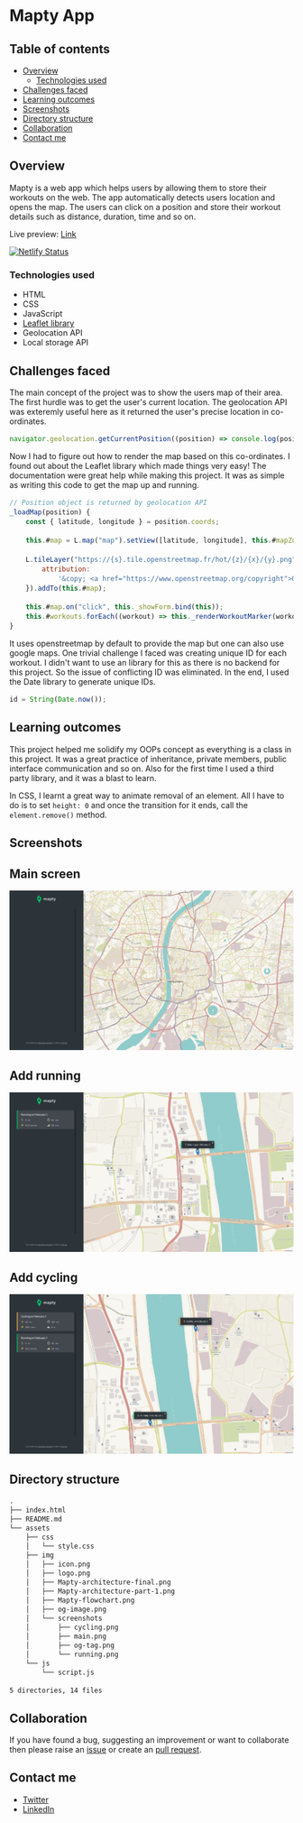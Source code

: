 # Mapty App

## Table of contents

- [Overview](#overview)
  - [Technologies used](#technologies-used)
- [Challenges faced](#challenges-faced)
- [Learning outcomes](#learning-outcomes)
- [Screenshots](#screenshots)
- [Directory structure](#directory-structure)
- [Collaboration](#collaboration)
- [Contact me](#contact-me)

## Overview

Mapty is a web app which helps users by allowing them to store their workouts on the web. The app automatically detects users location and opens the map. The users can click on a position and store their workout details such as distance, duration, time and so on.

Live preview: [Link](https://mapty.darshanvaishya.xyz/)

[![Netlify Status](https://api.netlify.com/api/v1/badges/e44f8729-e46d-48cf-9e86-02fd6e77e439/deploy-status)](https://app.netlify.com/sites/heuristic-aryabhata-5c34b0/deploys)

### Technologies used

- HTML
- CSS
- JavaScript
- [Leaflet library](https://leafletjs.com/)
- Geolocation API
- Local storage API

## Challenges faced

The main concept of the project was to show the users map of their area. The first hurdle was to get the user's current location. The geolocation API was exteremly useful here as it returned the user's precise location in co-ordinates.

```js
navigator.geolocation.getCurrentPosition((position) => console.log(position));
```

Now I had to figure out how to render the map based on this co-ordinates. I found out about the Leaflet library which made things very easy! The documentation were great help while making this project. It was as simple as writing this code to get the map up and running.

```js
// Position object is returned by geolocation API
_loadMap(position) {
    const { latitude, longitude } = position.coords;

    this.#map = L.map("map").setView([latitude, longitude], this.#mapZoomLevel);

    L.tileLayer("https://{s}.tile.openstreetmap.fr/hot/{z}/{x}/{y}.png", {
        attribution:
            '&copy; <a href="https://www.openstreetmap.org/copyright">OpenStreetMap</a> contributors',
    }).addTo(this.#map);

    this.#map.on("click", this._showForm.bind(this));
    this.#workouts.forEach((workout) => this._renderWorkoutMarker(workout));
}
```

It uses openstreetmap by default to provide the map but one can also use google maps.
One trivial challenge I faced was creating unique ID for each workout. I didn't want to use an library for this as there is no backend for this project. So the issue of conflicting ID was eliminated. In the end, I used the Date library to generate unique IDs.

```js
id = String(Date.now());
```

## Learning outcomes

This project helped me solidify my OOPs concept as everything is a class in this project. It was a great practice of inheritance, private members, public interface communication and so on. Also for the first time I used a third party library, and it was a blast to learn.

In CSS, I learnt a great way to animate removal of an element. All I have to do is to set `height: 0` and once the transition for it ends, call the `element.remove()` method.

## Screenshots

## Main screen

![main screen](./static/img/screenshots/main.png)

## Add running

![running](./static/img/screenshots/running.png)

## Add cycling

![cycling](./static/img/screenshots/cycling.png)

## Directory structure

```
.
├── index.html
├── README.md
└── assets
    ├── css
    │   └── style.css
    ├── img
    │   ├── icon.png
    │   ├── logo.png
    │   ├── Mapty-architecture-final.png
    │   ├── Mapty-architecture-part-1.png
    │   ├── Mapty-flowchart.png
    │   ├── og-image.png
    │   └── screenshots
    │       ├── cycling.png
    │       ├── main.png
    │       ├── og-tag.png
    │       └── running.png
    └── js
        └── script.js

5 directories, 14 files
```

## Collaboration

If you have found a bug, suggesting an improvement or want to collaborate then please raise an [issue](https://github.com/DarshanVaishya/mapty-app/issues) or create an [pull request](https://github.com/DarshanVaishya/mapty-app/pulls).

## Contact me

- [Twitter](https://twitter.com/darshan_vaishya)
- [LinkedIn](https://www.linkedin.com/in/darshan-vaishya-ba99001a9/)
